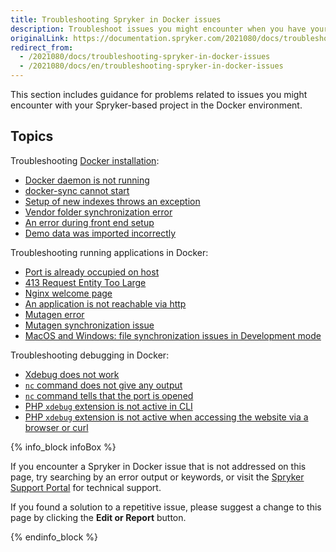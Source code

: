 ```yaml
---
title: Troubleshooting Spryker in Docker issues
description: Troubleshoot issues you might encounter when you have your Spryker-based project in Docker.
originalLink: https://documentation.spryker.com/2021080/docs/troubleshooting-spryker-in-docker-issues
redirect_from:
  - /2021080/docs/troubleshooting-spryker-in-docker-issues
  - /2021080/docs/en/troubleshooting-spryker-in-docker-issues
---
```


This section includes guidance for problems related to issues you might encounter with your Spryker-based project in the Docker environment.  

## Topics
Troubleshooting [Docker installation](https://documentation.spryker.com/docs/installing-spryker-with-docker):
* [Docker daemon is not running](https://documentation.spryker.com/docs/docker-daemon-is-not-running)
* [docker-sync cannot start](https://documentation.spryker.com/docs/docker-sync-cannot-start)
* [Setup of new indexes throws an exception](https://documentation.spryker.com/docs/setup-of-new-indexes-throws-an-exception)
* [Vendor folder synchronization error](https://documentation.spryker.com/docs/vendor-folder-synchronization-error)
* [An error during front end setup](https://documentation.spryker.com/docs/an-error-during-front-end-setup)
* [Demo data was imported incorrectly](https://documentation.spryker.com/docs/demo-data-was-imported-incorrectly)

Troubleshooting running applications in Docker:

* [Port is already occupied on host](https://documentation.spryker.com/docs/port-is-already-occupied-on-host)
* [413 Request Entity Too Large](https://documentation.spryker.com/docs/413-request-entity-too-large)
* [Nginx welcome page](https://documentation.spryker.com/docs/nginx-welcome-page)
* [An application is not reachable via http](https://documentation.spryker.com/docs/an-application-is-not-reachable-via-http)
* [Mutagen error](https://documentation.spryker.com/docs/mutagen-error)
* [Mutagen synchronization issue](https://documentation.spryker.com/docs/mutagen-synchronization-issue)
* [MacOS and Windows: file synchronization issues in Development mode](https://documentation.spryker.com/docs/macos-and-windows-file-synchronization-issues-in-development-mode)

Troubleshooting debugging in Docker:

* [Xdebug does not work](https://documentation.spryker.com/docs/xdebug-does-not-work)
* [`nc` command does not give any output](https://documentation.spryker.com/docs/nc-command-does-not-give-any-output)
* [`nc` command tells that the port is opened](https://documentation.spryker.com/docs/nc-command-tells-that-the-port-is-opened)
* [PHP `xdebug` extension is not active in CLI](https://documentation.spryker.com/docs/php-xdebug-extension-is-not-active-in-cli)
* [PHP `xdebug` extension is not active when accessing the website via a browser or curl](https://documentation.spryker.com/docs/php-xdebug-extension-is-not-active-when-accessing-the-website-via-a-browser-or-curl)

{% info_block infoBox %}

If you encounter a Spryker in Docker issue that is not addressed on this page, try searching by an error output or keywords, or visit the [Spryker Support Portal](https://spryker.force.com/support/s/) for technical support.

If you found a solution to a repetitive issue, please suggest a change to this page by clicking the **Edit or Report** button.

{% endinfo_block %}

